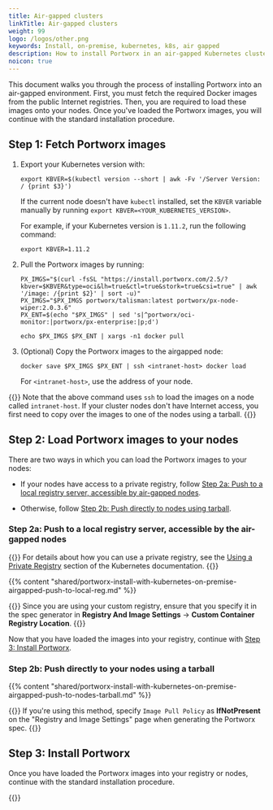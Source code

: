 ```yaml
---
title: Air-gapped clusters
linkTitle: Air-gapped clusters
weight: 99
logo: /logos/other.png
keywords: Install, on-premise, kubernetes, k8s, air gapped
description: How to install Portworx in an air-gapped Kubernetes cluster
noicon: true
---
```


This document walks you through the process of installing Portworx into an air-gapped environment. First, you must fetch the required Docker images from the public Internet registries. Then, you are required to load these images onto your nodes. Once you've loaded the Portworx images, you will continue with the standard installation procedure.

## Step 1: Fetch Portworx images

1. Export your Kubernetes version with:

    ```text
    export KBVER=$(kubectl version --short | awk -Fv '/Server Version: / {print $3}')
    ```

    If the current node doesn't have `kubectl` installed, set the `KBVER` variable manually by running `export KBVER=<YOUR_KUBERNETES_VERSION>`.

    For example, if your Kubernetes version is `1.11.2`, run the following command:

    ```text
    export KBVER=1.11.2
    ```

2. Pull the Portworx images by running:

    ```text
    PX_IMGS="$(curl -fsSL "https://install.portworx.com/2.5/?kbver=$KBVER&type=oci&lh=true&ctl=true&stork=true&csi=true" | awk '/image: /{print $2}' | sort -u)"
    PX_IMGS="$PX_IMGS portworx/talisman:latest portworx/px-node-wiper:2.0.3.6"
    PX_ENT=$(echo "$PX_IMGS" | sed 's|^portworx/oci-monitor:|portworx/px-enterprise:|p;d')

    echo $PX_IMGS $PX_ENT | xargs -n1 docker pull
    ```

3. (Optional) Copy the Portworx images to the airgapped node:

    ```text
    docker save $PX_IMGS $PX_ENT | ssh <intranet-host> docker load
    ```

    For `<intranet-host>`, use the address of your node.

{{<info>}}
Note that the above command uses `ssh` to load the images on a node called `intranet-host`. If your cluster nodes don't have Internet access, you first need to copy over the images to one of the nodes using a tarball.
{{</info>}}

## Step 2: Load Portworx images to your nodes

There are two ways in which you can load the Portworx images to your nodes:

- If your nodes have access to a private registry, follow [Step 2a: Push to a local registry server, accessible by air-gapped nodes](#step-2a-push-to-a-local-registry-server-accessible-by-the-air-gapped-nodes).

- Otherwise, follow [Step 2b: Push directly to nodes using tarball](#step-2b-push-directly-to-your-nodes-using-a-tarball).

### Step 2a: Push to a local registry server, accessible by the air-gapped nodes

{{<info>}}
For details about how you can use a private registry, see the  [Using a Private Registry](https://kubernetes.io/docs/concepts/containers/images/#using-a-private-registry) section of the Kubernetes documentation.
{{</info>}}

{{% content "shared/portworx-install-with-kubernetes-on-premise-airgapped-push-to-local-reg.md" %}}

{{<info>}}
Since you are using your custom registry, ensure that you specify it in the spec generator in **Registry And Image Settings** -> **Custom Container Registry Location**.
{{</info>}}

Now that you have loaded the images into your registry, continue with [Step 3: Install Portworx](#step-3-install-portworx).


### Step 2b: Push directly to your nodes using a tarball

{{% content "shared/portworx-install-with-kubernetes-on-premise-airgapped-push-to-nodes-tarball.md" %}}

{{<info>}}
If you're using this method, specify `Image Pull Policy` as **IfNotPresent** on the "Registry and Image Settings" page when generating the Portworx spec.
{{</info>}}

## Step 3: Install Portworx

Once you have loaded the Portworx images into your registry or nodes, continue with the standard installation procedure.

{{<homelist series2="k8s-airgapped">}}
